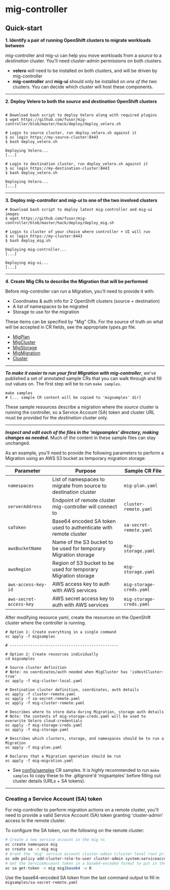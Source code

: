 # mig-controller

## Quick-start

__1. Identify a pair of running OpenShift clusters to migrate workloads between__

mig-controller and mig-ui can help you move workloads from a _source_ to a _destination_ cluster. You'll need cluster-admin permissions on both clusters. 

- **velero** will need to be installed on both clusters, and will be driven by mig-controller
- **mig-controller** and **mig-ui** should only be installed on _one of the two_ clusters. You can decide which cluster will host these components. 

---

__2. Deploy Velero to both the _source_ and _destination_ OpenShift clusters__

```

# Download bash script to deploy Velero along with required plugins
$ wget https://github.com/fusor/mig-controller/blob/master/hack/deploy/deploy_velero.sh

# Login to source cluster, run deploy_velero.sh against it
$ oc login https://my-source-cluster:8443
$ bash deploy_velero.sh

Deploying Velero...
[...]

# Login to destination cluster, run deploy_velero.sh against it
$ oc login https://my-destination-cluster:8443
$ bash deploy_velero.sh

Deploying Velero...
[...]
```

---

__3. Deploy _mig-controller_ and _mig-ui_ to one of the two involved clusters__

```
# Download bash script to deploy latest mig-controller and mig-ui images
$ wget https://github.com/fusor/mig-controller/blob/master/hack/deploy/deploy_mig.sh

# Login to cluster of your choice where controller + UI will run
$ oc login https://my-cluster:8443
$ bash deploy_mig.sh

Deploying mig-controller...
[...]

Deploying mig-ui...
[...]

```

---

__4. Create Mig CRs to describe the Migration that will be performed__

Before mig-controller can run a Migration, you'll need to provide it with:
 - Coordinates & auth info for 2 OpenShift clusters (source + destination)
 - A list of namespaces to be migrated
 - Storage to use for the migration

 These items can be specified by "Mig" CRs. For the source of truth on what will be accepted in CR fields, see the appropriate _types.go_ file.

- [MigPlan](https://github.com/fusor/mig-controller/blob/master/pkg/apis/migration/v1alpha1/migplan_types.go)
- [MigCluster](https://github.com/fusor/mig-controller/blob/master/pkg/apis/migration/v1alpha1/migcluster_types.go)
- [MigStorage](https://github.com/fusor/mig-controller/blob/master/pkg/apis/migration/v1alpha1/migstorage_types.go)
- [MigMigration](https://github.com/fusor/mig-controller/blob/master/pkg/apis/migration/v1alpha1/migmigration_types.go)
- [Cluster](https://github.com/kubernetes/cluster-registry/blob/master/pkg/apis/clusterregistry/v1alpha1/types.go)

---

*__To make it easier to run your first Migration with mig-controller__*, we've published a set of annotated sample CRs that you can walk through and fill out values on. The first step will be to run `make samples`.

```
make samples
# [... sample CR content will be copied to 'migsamples' dir]
```

These sample resources describe a migration where the _source_ cluster is running the controller, so a Service Account (SA) token and cluster URL must be provided for the _destination_ cluster only.

---

**_Inspect and edit each of the files in the 'migsamples' directory, making changes as needed._** Much of the content in these sample files can stay unchanged. 

As an example, you'll need to provide the following parameters to perform a Migration using an AWS S3 bucket as temporary migration storage:

| Parameter | Purpose | Sample CR File |
| --- | --- | --- |
| `namespaces` | List of namespaces to migrate from source to destination cluster | `mig-plan.yaml` |
| `serverAddress` | Endpoint of remote cluster mig-controller will connect to | `cluster-remote.yaml` | 
| `saToken` | Base64 encoded SA token used to authenticate with remote cluster | `sa-secret-remote.yaml` | 
| `awsBucketName` | Name of the S3 bucket to be used for temporary Migration storage | `mig-storage.yaml` |
| `awsRegion` | Region of S3 bucket to be used for temporary Migration storage | `mig-storage.yaml` |
| `aws-access-key-id` | AWS access key to auth with AWS services | `mig-storage-creds.yaml` |
| `aws-secret-access-key` | AWS secret access key to auth with AWS services | `mig-storage-creds.yaml` |


After modifying resource yaml, create the resources on the OpenShift cluster where the controller is running.

```
# Option 1: Create everything in a single command
oc apply -f migsamples

# ------------------------------------------------

# Option 2: Create resources individually
cd migsamples

# Source cluster definition 
# Note: no coordinates/auth needed when MigCluster has 'isHostCluster: true'
oc apply -f mig-cluster-local.yaml

# Destination cluster definition, coordinates, auth details
oc apply -f cluster-remote.yaml
oc apply -f sa-secret-remote.yaml
oc apply -f mig-cluster-remote.yaml

# Describes where to store data during Migration, storage auth details
# Note: the contents of mig-storage-creds.yaml will be used to overwrite Velero cloud-credentials
oc apply -f mig-storage-creds.yaml
oc apply -f mig-storage.yaml

# Describes which clusters, storage, and namespaces should be to run a Migration
oc apply -f mig-plan.yaml

# Declares that a Migration operation should be run 
oc apply -f mig-migration.yaml
```

- See [config/samples](https://github.com/fusor/mig-controller/tree/master/config/samples) CR samples. It is _highly_ recommended to run `make samples` to copy these to the .gitignore'd 'migsamples' before filling out cluster details (URLs + SA tokens).

---

### Creating a Service Account (SA) token

For mig-controller to perform migration actions on a remote cluster, you'll need to provide a valid Service Account (SA) token granting 'cluster-admin' access to the remote cluster.


To configure the SA token, run the following on the remote cluster:
```bash
# Create a new service account in the mig ns
oc create namespace mig
oc create sa -n mig mig
# Grant the 'mig' service account cluster-admin (cluster level root privileges, use with caution!)
oc adm policy add-cluster-role-to-user cluster-admin system:serviceaccount:mig:mig
# Get the ServiceAccount token in a base64-encoded format to put in the remote MigCluster spec
oc sa get-token -n mig mig|base64 -w 0

```
Use the base64-encoded SA token from the last command output to fill in `migsamples/sa-secret-remote.yaml`